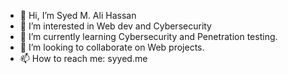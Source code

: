 - 👋 Hi, I’m Syed M. Ali Hassan
- 👀 I’m interested in Web dev and Cybersecurity
- 🌱 I’m currently learning Cybersecurity and Penetration testing.
- 💞️ I’m looking to collaborate on Web projects.
- 📫 How to reach me: syyed.me

<!---
SMAliHassan/SMAliHassan is a ✨ special ✨ repository because its `README.md` (this file) appears on your GitHub profile.
You can click the Preview link to take a look at your changes.
--->
